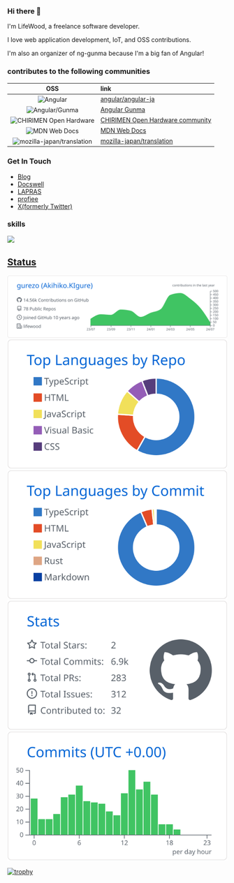 ### Hi there 👋

I'm LifeWood, a freelance software developer.

I love web application development, IoT, and OSS contributions.

I'm also an organizer of ng-gunma because I'm a big fan of Angular!

### contributes to the following communities

|                                                                 OSS                                                                  | link                                                                      |
| :----------------------------------------------------------------------------------------------------------------------------------: | :------------------------------------------------------------------------ |
|           <img alt="Angular" src="https://avatars.githubusercontent.com/u/139426?s=48&v=4" width="26px" align="center" />            | [angular/angular-ja](https://github.com/angular/angular-ja)               |
|       <img alt="Angular/Gunma" src="https://avatars.githubusercontent.com/u/56767497?s=200&v=4" width="26px" align="center" />       | [Angular Gunma](https://github.com/ng-gunma)                              |
|  <img alt="CHIRIMEN Open Hardware" src="https://avatars0.githubusercontent.com/u/18115652?s=60&v=4" width="26px" align="center" />   | [CHIRIMEN Open Hardware community](https://github.com/chirimen-oh)        |
|        <img alt="MDN Web Docs" src="https://avatars.githubusercontent.com/u/7565578?s=200&v=4" width="26px" align="center" />        | [MDN Web Docs](https://github.com/mdn)                                    |
| <img alt="mozilla-japan/translation" src="https://avatars.githubusercontent.com/u/31241213?s=200&v=4" width="26px" align="center" /> | [mozilla-japan/translation](https://github.com/mozilla-japan/translation) |

### Get In Touch

- [Blog](https://lifewood.hatenablog.com/)
- [Docswell](https://www.docswell.com/user/ic_lifewood)
- [LAPRAS](https://lapras.com/public/ic_lifewood)
- [profiee](https://profiee.com/i/lifewood)
- [X(formerly Twitter)](https://twitter.com/ic_lifewood)

### skills

![](https://skillicons.dev/icons?i=angular,css,docker,git,html,js,linux,raspberrypi,rust,rxjs,typescript,ubuntu,vscode)

## [Status](./github/README.md)

[![](https://raw.githubusercontent.com/gurezo/gurezo/master/profile-summary-card-output/github/0-profile-details.svg)](https://github.com/vn7n24fzkq/github-profile-summary-cards)
[![](https://raw.githubusercontent.com/gurezo/gurezo/master/profile-summary-card-output/github/1-repos-per-language.svg)](https://github.com/vn7n24fzkq/github-profile-summary-cards) [![](https://raw.githubusercontent.com/gurezo/gurezo/master/profile-summary-card-output/github/2-most-commit-language.svg)](https://github.com/vn7n24fzkq/github-profile-summary-cards)
[![](https://raw.githubusercontent.com/gurezo/gurezo/master/profile-summary-card-output/github/3-stats.svg)](https://github.com/vn7n24fzkq/github-profile-summary-cards) [![](https://raw.githubusercontent.com/gurezo/gurezo/master/profile-summary-card-output/github/4-productive-time.svg)](https://github.com/vn7n24fzkq/github-profile-summary-cards)

[![trophy](https://github-profile-trophy.vercel.app/?username=gurezo)](https://github.com/ryo-ma/github-profile-trophy)
